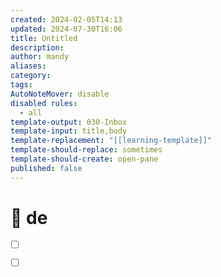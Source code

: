 ```yaml
---
created: 2024-02-05T14:13
updated: 2024-07-30T16:06
title: Untitled
description: 
author: mandy
aliases: 
category: 
tags: 
AutoNoteMover: disable
disabled rules:
  - all
template-output: 030-Inbox
template-input: title,body
template-replacement: "[[learning-template]]"
template-should-replace: sometimes
template-should-create: open-pane
published: false
---
```

# 🚀 de

- [ ] []()
- [ ] []()

